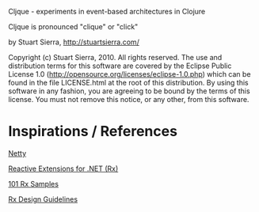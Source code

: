 Cljque - experiments in event-based architectures in Clojure

Cljque is pronounced "clique" or "click"

by Stuart Sierra, http://stuartsierra.com/

Copyright (c) Stuart Sierra, 2010. All rights reserved.  The use and
distribution terms for this software are covered by the Eclipse Public
License 1.0 (http://opensource.org/licenses/eclipse-1.0.php) which can
be found in the file LICENSE.html at the root of this distribution.
By using this software in any fashion, you are agreeing to be bound by
the terms of this license.  You must not remove this notice, or any
other, from this software.


Inspirations / References
========================================

[Netty](http://www.jboss.org/netty)

[Reactive Extensions for .NET (Rx)](http://msdn.microsoft.com/en-us/devlabs/ee794896)

[101 Rx Samples](http://rxwiki.wikidot.com/101samples)

[Rx Design Guidelines](http://blogs.msdn.com/b/rxteam/archive/2010/10/28/rx-design-guidelines.aspx)

